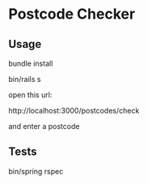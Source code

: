 # Postcode Checker

## Usage
bundle install

bin/rails s

open this url:

http://localhost:3000/postcodes/check

and enter a postcode

## Tests

bin/spring rspec